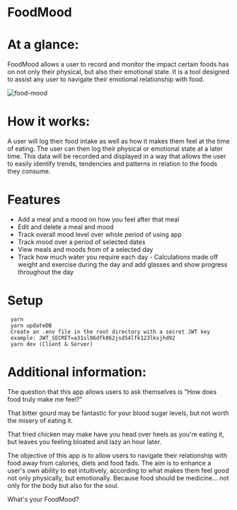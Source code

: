 # FoodMood

# At a glance:
FoodMood allows a user to record and monitor the impact certain foods has on not only their physical, but also their emotional state. It is a tool designed to assist any  user to navigate their emotional relationship with food. 

![food-mood](https://user-images.githubusercontent.com/39175284/54567775-d0e87f80-4a39-11e9-88eb-f05120ab360e.jpg)


# How it works:
A user will log their food intake as well as how it makes them feel at the time of eating. The user can then log their physical or emotional state at a later time. This data will be recorded and displayed in a way that allows the user to easily identify trends, tendencies and patterns in relation to the foods they consume.

# Features
* Add a meal and a mood on how you feel after that meal
* Edit and delete a meal and mood
* Track overall mood level over whole period of using app
* Track mood over a period of selected dates
* View meals and moods from of a selected day
* Track how much water you require each day - Calculations made off weight and exercise during the day and add glasses and show progress throughout the day

# Setup
```
 yarn
 yarn updateDB
 Create an .env file in the root directory with a secret JWT key
 example: JWT_SECRET=a31sl86dfk862jsd54lfk123lksjhd92
 yarn dev (Client & Server)
```

# Additional information:
The question that this app allows users to ask themselves is "How does food truly make me feel?"  

That bitter gourd may be fantastic for your blood sugar levels, but not worth the misery of eating it.

That fried chicken may make have you head over heels as you're eating it, but leaves you feeling bloated and lazy an hour later.

The objective of this app is to allow users to navigate their relationship with food away from calories, diets and food fads. The aim is to enhance a user's own ability to eat intuitively, according to what makes them feel good not only physically, but emotionally. Because food should be medicine... not only for the body but also for the soul.

What's your FoodMood?
